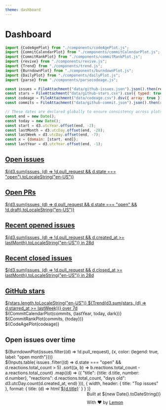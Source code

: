 ```yaml
---
theme: dashboard
---
```


# Dashboard

```js
import {CodeAgePlot} from "./components/codeAgePlot.js";
import {CommitCalendarPlot} from "./components/commitCalendarPlot.js";
import {CommitRankPlot} from "./components/commitRankPlot.js";
import {revive} from "./components/revive.js";
import {Trend} from "./components/trend.js";
import {BurndownPlot} from "./components/burndownPlot.js";
import {DailyPlot} from "./components/dailyPlot.js";
import {parse} from "./components/parsecodeage.js";
```

```js
const issues = FileAttachment("data/github-issues.json").json().then(revive);
const stars = FileAttachment("data/github-stars.csv").csv({ typed: true });
const codeage = FileAttachment("data/codeage.csv").dsv({ array: true }).then(parse);
const commits = FileAttachment("data/github-commit.json").json().then(revive);
```

```js
// These dates are declared globally to ensure consistency across plots.
const end = new Date();
const today = new Date();
const start = d3.utcYear.offset(end, -2);
const lastMonth = d3.utcDay.offset(end, -28);
const lastWeek = d3.utcDay.offset(end, -7);
const x = {domain: [start, end]};
const lastYear = d3.utcYear.offset(end, -1);
```

<div class="grid" style="grid-template-columns: repeat(5, minmax(0, 1fr));">
  <a class="card" href="https://github.com/apache/opendal/issues?q=is:issue+is:open+sort:updated-desc" style="color: inherit;">
    <h2>Open issues</h2>
    <span class="big">${d3.sum(issues, (d) => !d.pull_request && d.state === "open").toLocaleString("en-US")}</span>
  </a>
  <a class="card" href="https://github.com/apache/opendal/pulls?q=is:pr+is:open+sort:updated-desc+draft:false" style="color: inherit;">
    <h2>Open PRs</h2>
    <span class="big">${d3.sum(issues, (d) => d.pull_request && d.state === "open" && !d.draft).toLocaleString("en-US")}</span>
  </a>
  <a class="card" href="https://github.com/apache/opendal/issues?q=sort:created-desc" style="color: inherit;">
    <h2>Recent opened issues</h2>
    <span class="big">${d3.sum(issues, (d) => !d.pull_request && d.created_at >= lastMonth).toLocaleString("en-US")}</span>
    <span class="muted">in 28d</span>
  </a>
  <a class="card" href="https://github.com/apache/opendal/issues?q=is:issue+is:closed+sort:updated-desc" style="color: inherit;">
    <h2>Recent closed issues</h2>
    <span class="big">${d3.sum(issues, (d) => !d.pull_request && d.closed_at >= lastMonth).toLocaleString("en-US")}</span>
    <span class="muted">in 28d</span>
  </a>
  <a class="card" href="https://github.com/apache/opendal" style="color: inherit;">
    <h2>GitHub stars</h2>
    <span class="big">${stars.length.toLocaleString("en-US")}</span>
    ${Trend(d3.sum(stars, (d) => d.starred_at >= lastWeek))}
    <span class="muted">over 7d</span>
  </a>
</div>

<div class="grid grid-cols-1">
  <div class="card">
    ${CommitCalendarPlot(commits, {lastYear, today, dark})}
  </div>
</div>

<div class="grid grid-cols-1">
  <div class="card">
    ${CommitRankPlot(commits, {today})}
  </div>
</div>

<div class="grid">
  <div class="card">${CodeAgePlot(codeage)}</div>
</div>

<div class="grid">
  <div class="card">
    <h2>Open issues over time</h2>
    ${BurndownPlot(issues.filter((d) => !d.pull_request), {x, color: {legend: true, label: "open month"}})}
  </div>
</div>


<div class="grid">
  <div class="card" style="padding: 0">
    ${Inputs.table(
      issues
        .filter((d) => d.state === "open" && d.reactions.total_count > 5)
        .sort((a, b) => b.reactions.total_count - a.reactions.total_count)
        .map((d) => ({
          "title": {title: d.title, number: d.number},
          "reactions": d.reactions.total_count,
          "days old": d3.utcDay.count(d.created_at, end)
        })),
      {
        width,
        header: {
          title: "Top issues"
        },
        format: {
          title: (d) => html`<a href=https://github.com/apache/opendal/issues/${d.number} target=_blank>${d.title}</a>`
        }
      }
    )}
  </div>
</div>

<footer id="observablehq-footer" style="float: right;display: flex;flex-direction: column">
<div>Built at ${new Date().toDateString()}</div>
<div style="margin-top: 10px">With ❤️ by <a href="https://github.com/bxb100/opendal-stats">Lemon</a></div>
</footer>

